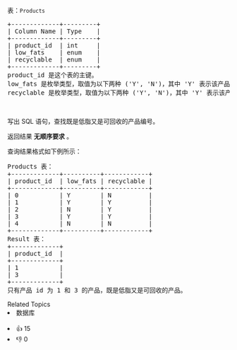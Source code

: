 <p>表：<code>Products</code></p>

<pre>
+-------------+---------+
| Column Name | Type    |
+-------------+---------+
| product_id  | int     |
| low_fats    | enum    |
| recyclable  | enum    |
+-------------+---------+
product_id 是这个表的主键。
low_fats 是枚举类型，取值为以下两种 ('Y', 'N')，其中 'Y' 表示该产品是低脂产品，'N' 表示不是低脂产品。
recyclable 是枚举类型，取值为以下两种 ('Y', 'N')，其中 'Y' 表示该产品可回收，而 'N' 表示不可回收。</pre>

<p> </p>

<p>写出 SQL 语句，查找既是低脂又是可回收的产品编号。</p>

<p>返回结果 <strong>无顺序要求</strong> 。</p>

<p>查询结果格式如下例所示：</p>

<pre>
Products 表：
+-------------+----------+------------+
| product_id  | low_fats | recyclable |
+-------------+----------+------------+
| 0           | Y        | N          |
| 1           | Y        | Y          |
| 2           | N        | Y          |
| 3           | Y        | Y          |
| 4           | N        | N          |
+-------------+----------+------------+
Result 表：
+-------------+
| product_id  |
+-------------+
| 1           |
| 3           |
+-------------+
只有产品 id 为 1 和 3 的产品，既是低脂又是可回收的产品。
</pre>
<div><div>Related Topics</div><div><li>数据库</li></div></div><br><div><li>👍 15</li><li>👎 0</li></div>
